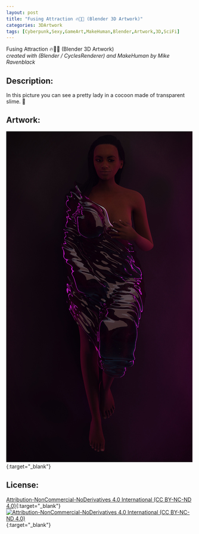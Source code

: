 ```yaml
---
layout: post
title: "Fusing Attraction 🔥🌹💜 (Blender 3D Artwork)"
categories: 3DArtwork
tags: [Cyberpunk,Sexy,GameArt,MakeHuman,Blender,Artwork,3D,SciFi]
---
```


Fusing Attraction 🔥🌹💜 (Blender 3D Artwork) \
_created with (Blender / CyclesRenderer) and MakeHuman by Mike Ravenblack_
## Description: 
In this picture you can see a pretty lady in a cocoon made of transparent slime. 🐌
## Artwork:
[![Nocturnal Room Tour 🔥🌘💜 (Blender 3D Artwork)](https://raw.githubusercontent.com/0xRavenBlack/0xRavenBlack.github.io/main/images/thumb/Fusing_Attraction.jpg)](https://raw.githubusercontent.com/0xRavenBlack/0xRavenBlack.github.io/main/images/org/Fusing_Attraction.jpg){:target="_blank"}
## License:
[Attribution-NonCommercial-NoDerivatives 4.0 International (CC BY-NC-ND 4.0)](https://creativecommons.org/licenses/by-nc-nd/4.0/){:target="_blank"} \
[![Attribution-NonCommercial-NoDerivatives 4.0 International (CC BY-NC-ND 4.0)](https://i.creativecommons.org/l/by-nc-nd/4.0/88x31.png)](http://creativecommons.org/licenses/by-nc-nd/4.0/){:target="_blank"}